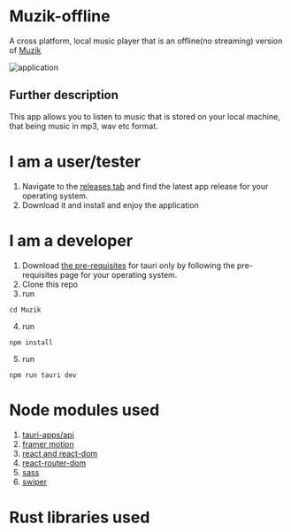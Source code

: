 # Muzik-offline
A cross platform, local music player that is an offline(no streaming) version of <a href="https://github.com/waveyboym/Muzik">Muzik</a>

![application](Presentation/Application.png "Application")

## Further description
This app allows you to listen to music that is stored on your local machine, that being music in mp3, wav etc format.

# I am a user/tester
1. Navigate to the <a href="https://github.com/waveyboym/Muzik-offline/releases">releases tab</a> and find the latest app release for your operating system.
2. Download it and install and enjoy the application

# I am a developer
1. Download <a href="https://tauri.app/v1/guides/getting-started/prerequisites">the pre-requisites</a> for tauri only by following the pre-requisites page for your operating system.
2. Clone this repo
3. run
```
cd Muzik
```
4. run
```
npm install
```
5. run
```
npm run tauri dev
```

# Node modules used
1. <a href="https://www.npmjs.com/package/@tauri-apps/cli">tauri-apps/api</a>
2. <a href="https://www.framer.com/motion/">framer motion</a>
3. <a href="https://react.dev/">react and react-dom</a>
4. <a href="https://reactrouter.com/en/main">react-router-dom</a>
5. <a href="https://sass-lang.com/">sass</a>
6. <a href="https://swiperjs.com/">swiper</a>

# Rust libraries used